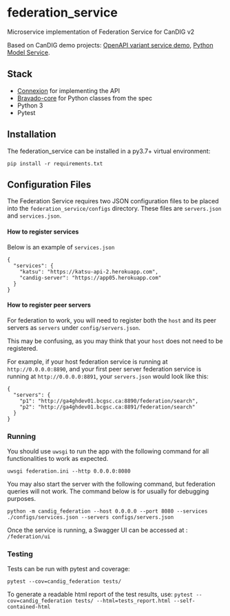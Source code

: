 # federation_service
Microservice implementation of Federation Service for CanDIG v2

Based on CanDIG demo projects: [OpenAPI variant service demo](https://github.com/ljdursi/openapi_calls_example), [Python Model Service](https://github.com/CanDIG/python_model_service).


## Stack

- [Connexion](https://github.com/zalando/connexion) for implementing the API
- [Bravado-core](https://github.com/Yelp/bravado-core) for Python classes from the spec
- Python 3
- Pytest

## Installation

The federation_service can be installed in a py3.7+ virtual environment:

```
pip install -r requirements.txt
```

## Configuration Files

The Federation Service requires two JSON configuration files to be placed into the `federation_service/configs` directory. 
These files are `servers.json` and `services.json`.

#### How to register services

Below is an example of `services.json`

```
{
  "services": {
    "katsu": "https://katsu-api-2.herokuapp.com",
    "candig-server": "https://app05.herokuapp.com"
  }
}
```

#### How to register peer servers

For federation to work, you will need to register both the `host` and its peer servers as `servers` under `config/servers.json`.

This may be confusing, as you may think that your `host` does not need to be registered.

For example, if your host federation service is running at `http://0.0.0.0:8890`, and your first 
peer server federation service is running at `http://0.0.0.0:8891`, your `servers.json` would look like this:

```
{
  "servers": {
    "p1": "http://ga4ghdev01.bcgsc.ca:8890/federation/search",
    "p2": "http://ga4ghdev01.bcgsc.ca:8891/federation/search"
  }
}
```

### Running

You should use `uwsgi` to run the app with the following command for all functionalities to work as expected.

```
uwsgi federation.ini --http 0.0.0.0:8080
```

You may also start the server with the following command, but federation queries will not work. The command below is for usually for debugging purposes.

```
python -m candig_federation --host 0.0.0.0 --port 8080 --services ./configs/services.json --servers configs/servers.json
```

Once the service is running, a Swagger UI can be accessed at : `/federation/ui`


### Testing

Tests can be run with pytest and coverage:

```pytest --cov=candig_federation tests/```

To generate a readable html report of the test results, use:
```pytest --cov=candig_federation tests/ --html=tests_report.html --self-contained-html```